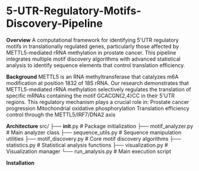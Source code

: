 # 5-UTR-Regulatory-Motifs-Discovery-Pipeline

**Overview**
A computational framework for identifying 5'UTR regulatory motifs in translationally regulated genes, particularly those affected by METTL5-mediated rRNA methylation in prostate cancer. This pipeline integrates multiple motif discovery algorithms with advanced statistical analysis to identify sequence elements that control translation efficiency.

**Background**
METTL5 is an RNA methyltransferase that catalyzes m6A modification at position 1832 of 18S rRNA. Our research demonstrates that METTL5-mediated rRNA methylation selectively regulates the translation of specific mRNAs containing the motif GCACGN{2,4}CC in their 5'UTR regions. This regulatory mechanism plays a crucial role in:
Prostate cancer progression
Mitochondrial oxidative phosphorylation
Translation efficiency control through the METTL5/IRF7/DNA2 axis

**Architecture**
src/
├── __init__.py                 # Package initialization
├── motif_analyzer.py           # Main analyzer class
├── sequence_utils.py           # Sequence manipulation utilities
├── motif_discovery.py          # Core motif discovery algorithms
├── statistics.py               # Statistical analysis functions
├── visualization.py            # Visualization manager
└── run_analysis.py            # Main execution script

**Installation**

